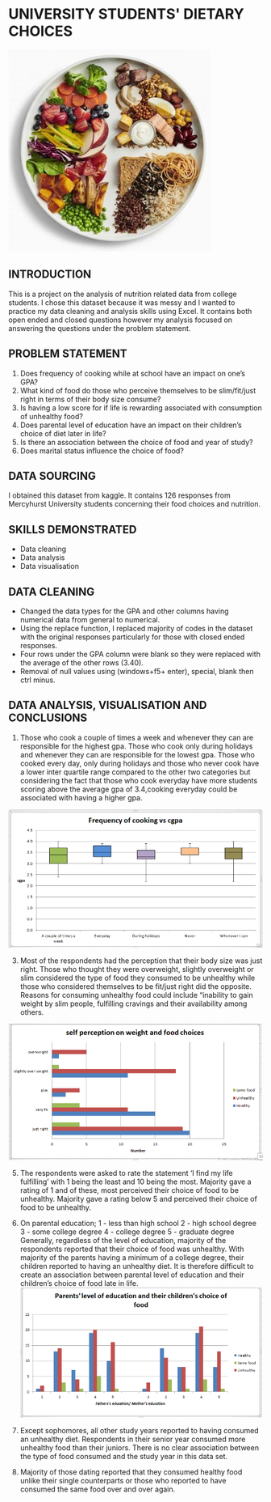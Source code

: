# UNIVERSITY STUDENTS' DIETARY CHOICES
![](https://github.com/kayenymelody/STUDENT-S-DIETARY-CHOICES-WITH-EXCEL/blob/main/14%20Essential%20Stress%20Management%20Strategies%20for%20Students.jpeg)
## INTRODUCTION
This is a project on the analysis of nutrition related data from college students. I chose this dataset because it was messy and I wanted to practice my data cleaning and analysis skills using Excel. It contains both open ended and closed questions however my analysis focused on answering the questions under the problem statement.


## PROBLEM STATEMENT
1. Does frequency of cooking while at school have an impact on one’s GPA?
2. What kind of food do those who perceive themselves to be slim/fit/just right in terms of their body size consume?
3. Is having a low score for if life is rewarding associated with consumption of unhealthy food?
4. Does parental level of education have an impact on their children’s choice of diet later in life?
5. Is there an association between the choice of food and year of study?
6. Does marital status influence the choice of food?
  

## DATA SOURCING
I obtained this dataset from kaggle. It contains 126 responses from Mercyhurst University students concerning their food choices and nutrition.


## SKILLS DEMONSTRATED
* Data cleaning
* Data analysis
* Data visualisation


## DATA CLEANING 
* Changed the data types for the GPA and other columns having numerical data from general to numerical.
* Using the replace function, I replaced majority of codes in the dataset with the original responses particularly for those with closed ended responses.
* Four rows under the GPA column were blank so they were replaced with the average of the other rows (3.40).
* Removal of null values using (windows+f5+ enter), special, blank then ctrl minus.

 
## DATA ANALYSIS, VISUALISATION AND CONCLUSIONS
1. Those who cook a couple of times a week and whenever they can are responsible for the highest gpa. Those who cook only during holidays and whenever they can are responsible for the lowest gpa. Those who cooked every day, only during holidays and those who never cook have a lower inter quartile range  compared to the other two categories but considering the fact that those who cook everyday have more students scoring above the average gpa of 3.4,cooking everyday could be associated with having a higher gpa.

![](https://github.com/kayenymelody/STUDENT-S-DIETARY-CHOICES-WITH-EXCEL/blob/main/cooking.png)

3.	Most of the respondents had the perception that their body size was just right. Those who thought they were overweight, slightly overweight or slim considered the type of food they consumed to be unhealthy while those who considered themselves to be fit/just right did the opposite. Reasons for consuming unhealthy food could include “inability to gain weight by slim people, fulfilling cravings and their availability among others.

![](https://github.com/kayenymelody/STUDENT-S-DIETARY-CHOICES-WITH-EXCEL/blob/main/weight.png)

5.	The respondents were asked to rate the statement ‘I find my life fulfilling’ with 1 being the least and 10 being the most. Majority gave a rating of 1 and of these, most perceived their choice of food to be unhealthy. Majority gave a rating below 5 and perceived their choice of food to be unhealthy.

6.	On parental education;
          1 - less than high school 
          2 - high school degree 
          3 - some college degree 
          4 - college degree 
          5 - graduate degree 
Generally, regardless of the level of education, majority of the respondents reported that their choice of food was unhealthy. With majority of the parents having a minimum of a college degree, their children reported to having an unhealthy diet. It is therefore difficult to create an association between parental level of education and their children’s choice of food late in life.
![](https://github.com/kayenymelody/STUDENT-S-DIETARY-CHOICES-WITH-EXCEL/blob/main/p_education.png)


7. Except sophomores, all other study years reported to having consumed an unhealthy diet. Respondents in their senior year consumed more unhealthy food than their juniors. There is no clear association between the type of food consumed and the study year in this data set.
8. Majority of those dating reported that they consumed healthy food unlike their single counterparts or those who reported to have consumed the same food over and over again. 


